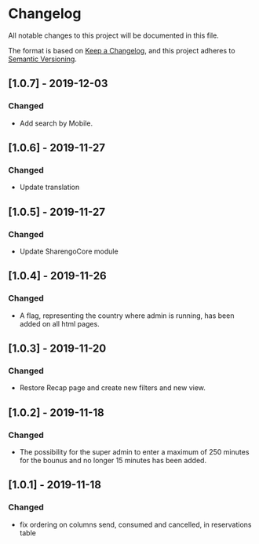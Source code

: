 # Changelog

All notable changes to this project will be documented in this file.

The format is based on [Keep a Changelog](https://keepachangelog.com/en/1.0.0/),
and this project adheres to [Semantic Versioning](https://semver.org/spec/v2.0.0.html).

## [1.0.7] - 2019-12-03

### Changed

- Add search by Mobile.


## [1.0.6] - 2019-11-27

### Changed

- Update translation

## [1.0.5] - 2019-11-27

### Changed

- Update SharengoCore module

## [1.0.4] - 2019-11-26

### Changed

- A flag, representing the country where admin is running, has been added  on all html pages.

## [1.0.3] - 2019-11-20

### Changed

- Restore Recap page and create new filters and new view.

## [1.0.2] - 2019-11-18

### Changed

- The possibility for the super admin to enter a maximum of 250 minutes for the bounus and no longer 15 minutes has been added.

## [1.0.1] - 2019-11-18

### Changed

- fix ordering on columns send, consumed and cancelled, in reservations table
